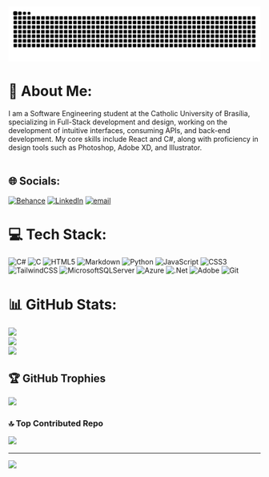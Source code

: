 ![snake gif](https://github.com/RaphaelLuizPH/RaphaelLuizPH/blob/output/github-contribution-grid-snake-dark.svg)


# 💫 About Me:
I am a Software Engineering student at the Catholic University of Brasília, specializing in Full-Stack development and design, working on the development of intuitive interfaces, consuming APIs, and back-end development. My core skills include React and C#, along with proficiency in design tools such as Photoshop, Adobe XD, and Illustrator. <br><br>


## 🌐 Socials:
[![Behance](https://img.shields.io/badge/Behance-1769ff?logo=behance&logoColor=white)](https://behance.net/raphaelluizdesousa) [![LinkedIn](https://img.shields.io/badge/LinkedIn-%230077B5.svg?logo=linkedin&logoColor=white)](https://linkedin.com/in/raphaelluizss) [![email](https://img.shields.io/badge/Email-D14836?logo=gmail&logoColor=white)](mailto:raphael.luizss@outlook.com) 

# 💻 Tech Stack:
![C#](https://img.shields.io/badge/c%23-%23239120.svg?style=for-the-badge&logo=csharp&logoColor=white) ![C](https://img.shields.io/badge/c-%2300599C.svg?style=for-the-badge&logo=c&logoColor=white) ![HTML5](https://img.shields.io/badge/html5-%23E34F26.svg?style=for-the-badge&logo=html5&logoColor=white) ![Markdown](https://img.shields.io/badge/markdown-%23000000.svg?style=for-the-badge&logo=markdown&logoColor=white) ![Python](https://img.shields.io/badge/python-3670A0?style=for-the-badge&logo=python&logoColor=ffdd54) ![JavaScript](https://img.shields.io/badge/javascript-%23323330.svg?style=for-the-badge&logo=javascript&logoColor=%23F7DF1E) ![CSS3](https://img.shields.io/badge/css3-%231572B6.svg?style=for-the-badge&logo=css3&logoColor=white) ![TailwindCSS](https://img.shields.io/badge/tailwindcss-%2338B2AC.svg?style=for-the-badge&logo=tailwind-css&logoColor=white) ![MicrosoftSQLServer](https://img.shields.io/badge/Microsoft%20SQL%20Server-CC2927?style=for-the-badge&logo=microsoft%20sql%20server&logoColor=white) ![Azure](https://img.shields.io/badge/azure-%230072C6.svg?style=for-the-badge&logo=microsoftazure&logoColor=white) ![.Net](https://img.shields.io/badge/.NET-5C2D91?style=for-the-badge&logo=.net&logoColor=white) ![Adobe](https://img.shields.io/badge/adobe-%23FF0000.svg?style=for-the-badge&logo=adobe&logoColor=white) ![Git](https://img.shields.io/badge/git-%23F05033.svg?style=for-the-badge&logo=git&logoColor=white)
# 📊 GitHub Stats:
![](https://github-readme-stats.vercel.app/api?username=RaphaelLuizPH&theme=monokai&hide_border=false&include_all_commits=true&count_private=true)<br/>
![](https://nirzak-streak-stats.vercel.app/?user=RaphaelLuizPH&theme=monokai&hide_border=false)<br/>
![](https://github-readme-stats.vercel.app/api/top-langs/?username=RaphaelLuizPH&theme=monokai&hide_border=false&include_all_commits=true&count_private=true&layout=compact)

## 🏆 GitHub Trophies
![](https://github-profile-trophy.vercel.app/?username=RaphaelLuizPH&theme=dracula&no-frame=false&no-bg=false&margin-w=4)

### 🔝 Top Contributed Repo
![](https://github-contributor-stats.vercel.app/api?username=RaphaelLuizPH&limit=5&theme=onedark&combine_all_yearly_contributions=true)

---
[![](https://visitcount.itsvg.in/api?id=RaphaelLuizPH&icon=8&color=3)](https://visitcount.itsvg.in)

<!-- Proudly created with GPRM ( https://gprm.itsvg.in ) -->
